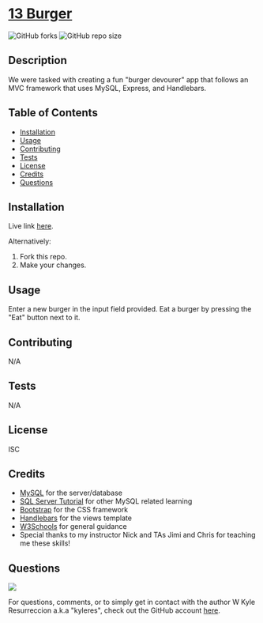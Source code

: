 
# [13 Burger](https://homework-13-devour.herokuapp.com/)
![GitHub forks](https://img.shields.io/github/forks/kyleres/13-Burger?style=social)
![GitHub repo size](https://img.shields.io/github/repo-size/kyleres/13-Burger)

## Description
We were tasked with creating a fun "burger devourer" app that follows an MVC framework that uses MySQL, Express, and Handlebars.

## Table of Contents
- [Installation](#installation)
- [Usage](#usage)
- [Contributing](#contributing)
- [Tests](#tests)
- [License](#license)
- [Credits](#credits)
- [Questions](#questions)

## Installation
Live link [here](https://homework-13-devour.herokuapp.com/).

Alternatively:
1. Fork this repo.
2. Make your changes.

## Usage
Enter a new burger in the input field provided. Eat a burger by pressing the "Eat" button next to it.

## Contributing
N/A

## Tests
N/A

## License
ISC

## Credits
- [MySQL](https://dev.mysql.com/doc/refman/8.0/en/) for the server/database
- [SQL Server Tutorial](https://www.sqlservertutorial.net/sql-server-basics/) for other MySQL related learning
- [Bootstrap](https://getbootstrap.com/) for the CSS framework
- [Handlebars](https://handlebarsjs.com/) for the views template
- [W3Schools](https://www.w3schools.com/) for general guidance
- Special thanks to my instructor Nick and TAs Jimi and Chris for teaching me these skills!

## Questions
![](https://avatars2.githubusercontent.com/u/59122909?v=4)

For questions, comments, or to simply get in contact with the author W Kyle Resurreccion a.k.a "kyleres", check out the GitHub account [here](https://github.com/kyleres).
    